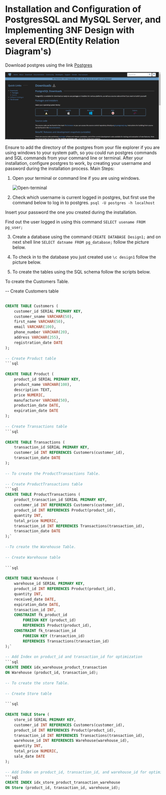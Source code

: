 # Installation and Configuration of PostgresSQL and MySQL Server, and Implementing 3NF Design with several ERD(Entity Relation Diagram's)

Download postgres using the link [Postgres](https://www.postgresql.org/download/)

![Website-to-download-postgres](./Images/Website-to-download-Postgres.png)

Ensure to add the directory of the postgres from your file explorer if you are using windows to your system path, so you could run postgres commands and SQL commands from your command line or terminal.
After your installation, configure postgres to work, by creating your username and password during the installation process.
Main Steps:
1.	Open your terminal or command line if you are using windows.
    
    ![Open-terminal](./Images/Open-terminal.png)

2.	Check which username is current logged in postgres, but first use the command below to log in to postgres. 
`psql -U postgres -h localhost`

Insert your password the one you created during the installation.
 

 Find out the user logged in using this command `SELECT usename FROM pg_user;`
 

3.	 Create a database using the command `CREATE DATABASE Design1;` and on next shell line `SELECT datname FROM pg_database;` follow the picture below.
 
4.	 To check in to the database you just created use  `\c design1` follow the picture below.
 
5.	To  create the tables using the SQL schema follow the scripts below.

To create the Customers Table.


-- Create Customers table
```sql

CREATE TABLE Customers (
    customer_id SERIAL PRIMARY KEY,
    customer_sname VARCHAR(50),
    first_name VARCHAR(50),
    email VARCHAR(100),
    phone_number VARCHAR(20),
    address VARCHAR(255),
    registration_date DATE
);

-- Create Product table
```sql

CREATE TABLE Product (
    product_id SERIAL PRIMARY KEY,
    product_name VARCHAR(100),
    description TEXT,
    price NUMERIC,
    manufacturer VARCHAR(50),
    production_date DATE,
    expiration_date DATE
);

-- Create Transactions table
```sql

CREATE TABLE Transactions (
    transaction_id SERIAL PRIMARY KEY,
    customer_id INT REFERENCES Customers(customer_id),
    transaction_date DATE
);

-- To create the ProductTransactions Table.

-- Create ProductTransactions table
```sql
CREATE TABLE ProductTransactions (
    product_transaction_id SERIAL PRIMARY KEY,
    customer_id INT REFERENCES Customers(customer_id),
    product_id INT REFERENCES Product(product_id),
    quantity INT,
    total_price NUMERIC,
    transaction_id INT REFERENCES Transactions(transaction_id),
    transaction_date DATE
);`

--To create the Warehouse Table.

-- Create Warehouse table

```sql

CREATE TABLE Warehouse (
    warehouse_id SERIAL PRIMARY KEY,
    product_id INT REFERENCES Product(product_id),
    quantity INT,
    received_date DATE,
    expiration_date DATE,
    transaction_id INT,
    CONSTRAINT fk_product_id
        FOREIGN KEY (product_id)
        REFERENCES Product(product_id),
    CONSTRAINT fk_transaction_id
        FOREIGN KEY (transaction_id)
        REFERENCES Transactions(transaction_id)
);`

-- Add Index on product_id and transaction_id for optimization
```sql
CREATE INDEX idx_warehouse_product_transaction
ON Warehouse (product_id, transaction_id);

-- To create the store Table.

-- Create Store table

```sql

CREATE TABLE Store (
    store_id SERIAL PRIMARY KEY,
    customer_id INT REFERENCES Customers(customer_id),
    product_id INT REFERENCES Product(product_id),
    transaction_id INT REFERENCES Transactions(transaction_id),
    warehouse_id INT REFERENCES Warehouse(warehouse_id),
    quantity INT,
    total_price NUMERIC,
    sale_date DATE
);

-- Add Index on product_id, transaction_id, and warehouse_id for optimization
```sql
CREATE INDEX idx_store_product_transaction_warehouse
ON Store (product_id, transaction_id, warehouse_id);








